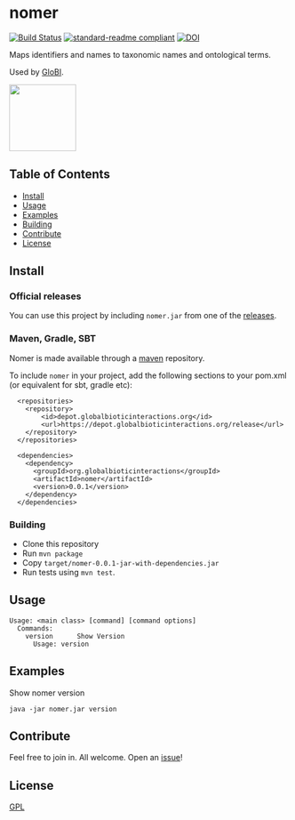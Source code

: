 # nomer
[![Build Status](https://travis-ci.org/globalbioticinteractions/nomer.svg?branch=master)](https://travis-ci.org/globalbioticinteractions/nomer) [![standard-readme compliant](https://img.shields.io/badge/standard--readme-OK-green.svg?style=flat-square)](https://github.com/RichardLitt/standard-readme)
[![DOI](https://zenodo.org/badge/103732996.svg)](https://zenodo.org/badge/latestdoi/103732996)

Maps identifiers and names to taxonomic names and ontological terms.

Used by [GloBI](https://globalbioticinteraction.org).

<a href="http://globalbioticinteractions.org/">
  <img src="http://www.globalbioticinteractions.org/assets/globi.svg" height="120">
</a>

## Table of Contents

- [Install](#install)
- [Usage](#usage)
- [Examples](#examples)
- [Building](#building)
- [Contribute](#contribute)
- [License](#license)

## Install

### Official releases

You can use this project by including `nomer.jar` from one of the [releases](https://github.com/globalbioticinteractions/nomer/releases).

### Maven, Gradle, SBT
Nomer is made available through a [maven](https://maven.apache.org) repository.

To include ```nomer``` in your project, add the following sections to your pom.xml (or equivalent for sbt, gradle etc):
```
  <repositories>
    <repository>
        <id>depot.globalbioticinteractions.org</id>
        <url>https://depot.globalbioticinteractions.org/release</url>
    </repository>
  </repositories>

  <dependencies>
    <dependency>
      <groupId>org.globalbioticinteractions</groupId>
      <artifactId>nomer</artifactId>
      <version>0.0.1</version>
    </dependency>
  </dependencies>
```

### Building

* Clone this repository
* Run `mvn package`
* Copy `target/nomer-0.0.1-jar-with-dependencies.jar`
* Run tests using `mvn test`.

## Usage

```
Usage: <main class> [command] [command options]
  Commands:
    version      Show Version
      Usage: version
```

## Examples 

Show nomer version

```java -jar nomer.jar version```

## Contribute

Feel free to join in. All welcome. Open an [issue](https://github.com/globalbioticinteractions/nomer/issues)!

## License

[GPL](LICENSE)
